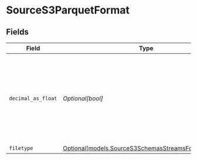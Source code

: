 # SourceS3ParquetFormat


## Fields

| Field                                                                                                                                     | Type                                                                                                                                      | Required                                                                                                                                  | Description                                                                                                                               |
| ----------------------------------------------------------------------------------------------------------------------------------------- | ----------------------------------------------------------------------------------------------------------------------------------------- | ----------------------------------------------------------------------------------------------------------------------------------------- | ----------------------------------------------------------------------------------------------------------------------------------------- |
| `decimal_as_float`                                                                                                                        | *Optional[bool]*                                                                                                                          | :heavy_minus_sign:                                                                                                                        | Whether to convert decimal fields to floats. There is a loss of precision when converting decimals to floats, so this is not recommended. |
| `filetype`                                                                                                                                | [Optional[models.SourceS3SchemasStreamsFormatFiletype]](../models/sources3schemasstreamsformatfiletype.md)                                | :heavy_minus_sign:                                                                                                                        | N/A                                                                                                                                       |